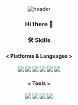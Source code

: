 <!--
**Sangmin-Jeon/Sangmin-Jeon** is a ✨ _special_ ✨ repository because its `README.md` (this file) appears on your GitHub profile.

Here are some ideas to get you started:

- 🔭 I’m currently working on ...
- 🌱 I’m currently learning ...
- 👯 I’m looking to collaborate on ...
- 🤔 I’m looking for help with ...
- 💬 Ask me about ...
- 📫 How to reach me: ...
- 😄 Pronouns: ...
- ⚡ Fun fact: ...
-->
<div align="center">

![header](https://capsule-render.vercel.app/api?type=Cylinder&color=d7e6fa&section=header&text=Hello&fontColor=ffffff)   
### Hi there 👋   
     
### 🛠 Skills   

#### < Platforms & Languages >  

<img src="https://img.shields.io/badge/-iOS-%23000000?logo=Apple&logoColor=white"/>   <img src="https://img.shields.io/badge/-Swift-white?logo=Swift&logoColor=orange"/>   <img src="https://img.shields.io/badge/-UIkit-orange"/>   <img src="https://img.shields.io/badge/-Ubuntu-red?logo=Ubuntu&logoColor=white"/>   <img src="https://img.shields.io/badge/-C-gray?logo=C&logoColor=blue"/>   <img src="https://img.shields.io/badge/-Verilog-9999FF?"/>   

#### < Tools >   

<img src="https://img.shields.io/badge/-Github-black?logo=Github&logoColor=white"/>     <img src="https://img.shields.io/badge/-Git-red?logo=Git&logoColor=white"/>     <img src="https://img.shields.io/badge/-Xcode-blue?logo=Xcode&logoColor=white"/>    <img src="https://img.shields.io/badge/-Notion-white?logo=Notion&logoColor=black"/> 
</div>
